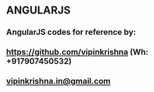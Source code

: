 # ANGULARJS
## AngularJS codes for reference by:

## https://github.com/vipinkrishna (Wh: +917907450532)
## vipinkrishna.in@gmail.com